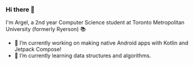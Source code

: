 ### Hi there 👋
I'm Argel, a 2nd year Computer Science student at Toronto Metropolitan University (formerly Ryerson) 📚
- 🔭 I’m currently working on making native Android apps with Kotlin and Jetpack Compose!
- 🌱 I’m currently learning data structures and algorithms.

